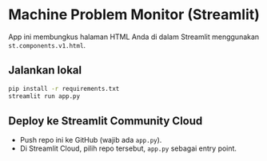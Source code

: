 # Machine Problem Monitor (Streamlit)
App ini membungkus halaman HTML Anda di dalam Streamlit menggunakan `st.components.v1.html`.

## Jalankan lokal
```bash
pip install -r requirements.txt
streamlit run app.py
```

## Deploy ke Streamlit Community Cloud
- Push repo ini ke GitHub (wajib ada `app.py`).
- Di Streamlit Cloud, pilih repo tersebut, `app.py` sebagai entry point.
